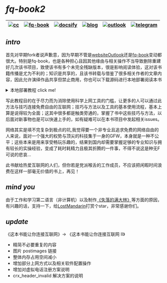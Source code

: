 # ***fq-book2***

|[![cc](https://i.creativecommons.org/l/by-nc/4.0/80x15.png)](http://creativecommons.org/licenses/by-nc/4.0/)|[![fq-book](https://img.shields.io/badge/%F0%9F%93%96book-fq--book-red.svg?longCache=true&style=flat-square)](https://hoodiearon.github.io/fq-book)|[![docsify](https://img.shields.io/badge/%F0%9F%93%96docs-docsify-brightgreen.svg?longCache=true&style=flat-square)](https://docsify.js.org/)|[![blog](https://img.shields.io/badge/%F0%9F%94%97blog-hoodiearon-lightgrey.svg?longCache=true&style=flat-square)](https://hoodiearon.github.io/)|[![outlook](https://img.shields.io/badge/%F0%9F%93%A7hotmail-@邮箱联系-blue.svg?longCache=true&style=flat-square)](mailto:hoodiearon@outlook.com)|[![telegram](https://img.shields.io/badge/telegram-:me-blue.svg?longCache=true&style=flat-square)](https://t.me/hoodiearon)
|:-:|:-:|:-:|:-:|:-:|:-:|

## ***intro***

首先对早期fork者说声歉意，因为早期不管是[websiteOutlook](https://github.com/hoodiearon/WebSiteOutlook)还是[fq-book](https://hoodiearon.github.io/fq-book)变动都很大。特别是fq-book，也是各种担心且因其他缘由与相关操作不当导致删除重建好几次该书项目，致使该书有多个未完全残缺版本，很是影响阅读体验，这对该书籍传播是尤为不利的；知识是共享的，且该书转载与借鉴了很多相关作者的文章内容，因此允许演绎作品共享但禁止商用，你也可以下载源码进行本地部署阅读本书
<details><summary>本地部署教程 click me! </summary>
 
点击`clone or download`之前，确认本机是否有[git](https://git-scm.com/)与[node](https://nodejs.org/zh-cn/)生产环境若没有请点击下载，安装比较傻瓜化，一直点`下一步`或`next`即可

* 右击选择`git bash`在命令行中输入 `npm i docsify-cli -g`
* 点击`clone or download`接着再点击`DownloadZIP`下载压缩包
* 解压缩后进入到`fq-book-master/docs`目录中右击打开`git bash`输入`docsify init .`
* 接着使用`docsify serve`完成本地部署，在浏览器中输入`localhost:3000`即可看到效果 :joy:

更多详细教程请看[docsify官网文档说明](https://docsify.js.org/)
</details>

<!--《这本书能让你连接互联网》 又名 《膜蛤近书目录》 逃 )))-->

写此教程目的在于尽力而为消除使用科学上网工具的门槛，让更多的人可以通过此方法与技巧连接免费自由的互联网；技巧与方法以及工具的基本使用流程，基本上算是说得较为全面；这其中很多都是触类旁通的，掌握了书中这些技巧与方法，以后面对新事物也是可以快速上手的，如有疑难可以在本书项目中发起相关issues。

网络其实是填不完复杂到极点的坑,我觉得要一个非专业且追求免费的网络自由的人来说，面对一个强大的权势与顶尖的科技集于一身的GFW，本身就是一种不公平；这些本来是用来享受畅玩乐趣的，结果到国内却需要掌握足够的专业知识与拥有较长的实操经验，变成了耗时耗精力且极其折腾的一件事，不得不说这是种无F可说的悲哀...

此书献给热爱互联网的人们，但你若是党派喉舌的工作成员，不应该把闲暇时间浪费在这样一部毫无价值的书上，再见！

## ***mind you*** 
由于工作和学习第二语言（非计算机）以及制作[《失落的满大林》](https://hoodiearon.github.io/LostMandarin)等方面的原因，有兴趣的话，支持一下，给[LostMandarin](https://github.com/hoodiearon/LostMandarin)打赏个star，非常感谢你们。

## ***update***

《这本书能让你连接互联网》-> 《这本书能让你连接互联网 Ⅱ》

* 精简不必要重复的内容
* 图片 postimages 链接
* 整体内存占用空间减小
* 增加部分上网方式以及相关软件配置操作
* 增加对虚拟电话注册方案说明
* crx_header_invalid 解决方案的说明
